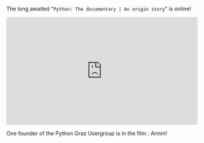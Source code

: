 The long awaited "`Python: The documentary | An origin story`" is online!

<div>
  <div style="position:relative;padding-top:56.25%;">
    <iframe src="https://www.youtube.com/embed/GfH4QL4VqJ0" frameborder="0" allowfullscreen
      style="position:absolute;top:0;left:0;width:100%;height:100%;"></iframe>
  </div>
</div>

One founder of the Python Graz Usergroup is in the film : Armin!
